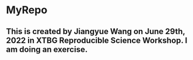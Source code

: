 # MyRepo
## This is created by Jiangyue Wang on June 29th, 2022 in XTBG Reproducible Science Workshop. I am doing an exercise.